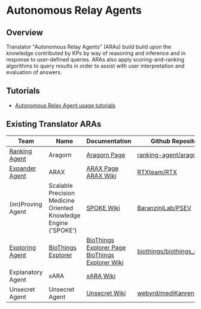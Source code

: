 # Autonomous Relay Agents

## Overview

Translator "Autonomous Relay Agents" (ARAs) build build upon the knowledge contributed by KPs by way of reasoning and inference and in response to user-defined queries. ARAs also apply scoring-and-ranking algorithms to query results in order to assist with user interpretation and evaluation of answers.

## Tutorials

- [Autonomous Relay Agent usage tutorials](../../development-guide/tutorials/index.md)

## Existing Translator ARAs

| Team                                                                                  | Name                                                               | Documentation                                                                                                | Github Repository                                                               |
| ------------------------------------------------------------------------------------- | ------------------------------------------------------------------ | ------------------------------------------------------------------------------------------------------------ | ------------------------------------------------------------------------------- |
| [Ranking Agent](../../teams/ranking-agent.md) | Aragorn                                          | [Aragorn Page](aragorn.md)                               | [ranking-agent/aragorn](https://github.com/ranking-agent/aragorn)               |
| [Expander Agent](../../teams/expander-agent.md)                                       | ARAX                                                               | [ARAX Page](arax.md)<br/>[ARAX Wiki](https://github.com/NCATSTranslator/Translator-All/wiki/ARAX)            | [RTXteam/RTX](https://github.com/RTXteam/RTX)                                   |
| (im)Proving Agent                                                                     | Scalable Precision Medicine<br>Oriented Knowledge Engine ('SPOKE') | [SPOKE Wiki](https://github.com/NCATSTranslator/Translator-All/wiki/imProving-Agent)                         | [BaranziniLab/PSEV](https://github.com/BaranziniLab/PSEV)                       |
| [Exploring Agent](../../teams/exploring-agent.md)                                                                        | [BioThings Explorer](https://explorer.biothings.io/)               | [BioThings Explorer Page](bte.md) [BioThings Explorer Wiki](<https://github.com/NCATSTranslator/Translator-All/wiki/BioThings-Explorer-(BTE)>) | [biothings/biothings_explorer](https://github.com/biothings/biothings_explorer) |
| Explanatory Agent                                                                     | xARA                                                               | [xARA Wiki](https://github.com/NCATSTranslator/Translator-All/wiki/Explanatory-Agent)                        |                                                                                 |
| Unsecret Agent                                                                        | Unsecret Agent                                                     | [Unsecret Wiki](https://github.com/NCATSTranslator/Translator-All/wiki/UnSecret-Agent)                       | [webyrd/mediKanren](https://github.com/webyrd/mediKanren)                       |
